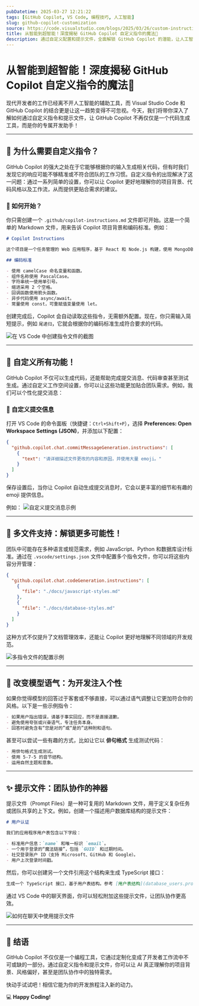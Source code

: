 ```yaml
---
pubDatetime: 2025-03-27 12:21:22
tags: [GitHub Copilot, VS Code, 编程技巧, 人工智能]
slug: github-copilot-customization
source: https://code.visualstudio.com/blogs/2025/03/26/custom-instructions
title: 从智能到超智能！深度揭秘 GitHub Copilot 自定义指令的魔法🎩
description: 通过自定义配置和提示文件，全面解锁 GitHub Copilot 的潜能，让人工智能真正成为你的开发助手！
---
```


# 从智能到超智能！深度揭秘 GitHub Copilot 自定义指令的魔法🎩

现代开发者的工作已经离不开人工智能的辅助工具，而 Visual Studio Code 和 GitHub Copilot 的结合更是让这一趋势变得不可忽视。今天，我们将带你深入了解如何通过自定义指令和提示文件，让 GitHub Copilot 不再仅仅是一个代码生成工具，而是你的专属开发助手！

---

## 🚀 为什么需要自定义指令？

GitHub Copilot 的强大之处在于它能够根据你的输入生成相关代码，但有时我们发现它的响应可能不够精准或不符合团队的工作习惯。自定义指令的出现解决了这一问题：通过一系列简单的设置，你可以让 Copilot 更好地理解你的项目背景、代码风格以及工作流，从而提供更贴合需求的建议。

### 🤔 如何开始？

你只需创建一个 `.github/copilot-instructions.md` 文件即可开始。这是一个简单的 Markdown 文件，用来告诉 Copilot 项目背景和编码标准。例如：

```markdown
# Copilot Instructions

这个项目是一个任务管理的 Web 应用程序，基于 React 和 Node.js 构建，使用 MongoDB 作为数据库。

## 编码标准

- 使用 camelCase 命名变量和函数。
- 组件名称使用 PascalCase。
- 字符串统一使用单引号。
- 缩进采用 2 个空格。
- 回调函数使用箭头函数。
- 异步代码使用 async/await。
- 常量使用 const，可重赋值变量使用 let。
```

创建完成后，Copilot 会自动读取这些指令，无需额外配置。现在，你只需输入简短提示，例如 `尾递归`，它就会根据你的编码标准生成符合要求的代码。

![在 VS Code 中创建指令文件的截图](https://code.visualstudio.com/assets/blogs/2025/03/26/dot-github.jpg)

---

## 🎨 自定义所有功能！

GitHub Copilot 不仅可以生成代码，还能帮助完成提交消息、代码审查甚至测试生成。通过自定义工作空间设置，你可以让这些功能更加贴合团队需求。例如，我们可以个性化提交消息：

### 💬 自定义提交信息

打开 VS Code 的命令面板（快捷键：`Ctrl+Shift+P`），选择 **Preferences: Open Workspace Settings (JSON)**，并添加以下配置：

```json
{
  "github.copilot.chat.commitMessageGeneration.instructions": [
    {
      "text": "请详细描述文件更改的内容和原因，并使用大量 emoji。"
    }
  ]
}
```

保存设置后，当你让 Copilot 自动生成提交消息时，它会以更丰富的细节和有趣的 emoji 提供信息。

例如：
![自定义提交消息示例](https://code.visualstudio.com/assets/blogs/2025/03/26/git-commit.jpg)

---

## 📁 多文件支持：解锁更多可能性！

团队中可能存在多种语言或规范需求，例如 JavaScript、Python 和数据库设计标准。通过在 `.vscode/settings.json` 文件中配置多个指令文件，你可以将这些内容分开管理：

```json
{
  "github.copilot.chat.codeGeneration.instructions": [
    {
      "file": "./docs/javascript-styles.md"
    },
    {
      "file": "./docs/database-styles.md"
    }
  ]
}
```

这种方式不仅提升了文档管理效率，还能让 Copilot 更好地理解不同领域的开发规范。

![多指令文件的配置示例](https://code.visualstudio.com/assets/blogs/2025/03/26/docs.jpg)

---

## 🌟 改变模型语气：为开发注入个性

如果你觉得模型的回答过于客套或不够直接，可以通过语气调整让它更加符合你的风格。以下是一些示例指令：

```markdown
- 如果用户指出错误，请基于事实回应，而不是直接道歉。
- 避免使用夸张或兴奋语气，专注任务本身。
- 回答时避免含有“您是对的”或“是的”这种附和语句。
```

甚至可以尝试一些有趣的方式，比如让它以 **俳句格式** 生成测试代码：

```markdown
- 用俳句格式生成测试。
- 使用 5-7-5 的音节结构。
- 运用自然主题和意象。
```

---

## ✨ 提示文件：团队协作的神器

提示文件（Prompt Files）是一种可复用的 Markdown 文件，用于定义复杂任务或团队共享的上下文。例如，创建一个描述用户数据库结构的提示文件：

```markdown
# 用户认证

我们的应用程序用户表包含以下字段：

- 标准用户信息：`name` 和唯一标识 `email`。
- 一个用于登录的“魔法链接”，包括 `GUID` 和过期时间。
- 社交登录账户 ID（支持 Microsoft、GitHub 和 Google）。
- 用户上次登录时间戳。
```

然后，你可以创建另一个文件引用这个结构来生成 TypeScript 接口：

```markdown
生成一个 TypeScript 接口，基于用户表结构。参考 [用户表结构](database_users.prompt.md)。
```

通过 VS Code 中的聊天界面，你可以轻松附加这些提示文件，让团队协作更高效。

![如何在聊天中使用提示文件](https://code.visualstudio.com/assets/blogs/2025/03/26/prompts.gif)

---

## 🎉 结语

GitHub Copilot 不仅仅是一个编程工具，它通过定制化变成了开发者工作流中不可或缺的一部分。通过自定义指令和提示文件，你可以让 AI 真正理解你的项目背景、风格偏好，甚至是团队协作中的独特需求。

快动手试试吧！相信它能为你的开发旅程注入新的动力。

💻 **Happy Coding!**
